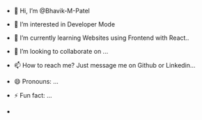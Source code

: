 - 👋 Hi, I’m @Bhavik-M-Patel
- 👀 I’m interested in Developer Mode
- 🌱 I’m currently learning Websites using Frontend with React..
- 💞️ I’m looking to collaborate on ...
- 📫 How to reach me? Just message me on Github or Linkedin... 
- 😄 Pronouns: ...
- ⚡ Fun fact: ...

- 

<!---
Bhavik-M-Patel/Bhavik-M-Patel is a ✨ special ✨ repository because its `README.md` (this file) appears on your GitHub profile.
You can click the Preview link to take a look at your changes.
--->
